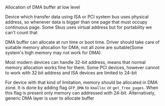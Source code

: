 Allocation of DMA buffer at low level

Device which transfer data using ISA or PCI system bus uses physical address, so whenever data is bigger than one page that must occupy continuous page. Some Sbus uses virtual address but for portability we can't count that

DMA buffer can allocate at run time or boot time. Driver should take care of suitable memory allocation for DMA, not all zone are suitable(Some system's high memory may not work for DMA)

Most modern devices can handle 32-bit address, means that normal memory allocation works fine for them. Some PCI devices, however cannot to work with 32 bit address and ISA devices are limited to 24-bit

For device with that kind of limitation, memory should be allocated in DMA zone. It is done by adding flag `GFP_DMA` to `kmalloc` or `get_free_pages`. When this flag is present only memory can addressed with 24-bit. Alternatively, generic DMA layer is user to allocate buffer